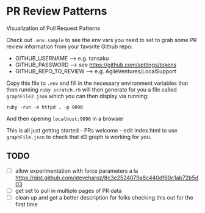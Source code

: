 # PR Review Patterns
Visualization of Pull Request Patterns

Check out `.env.sample` to see the env vars you need to set to grab some PR review information from your favorite Github repo:

* GITHUB_USERNAME --> e.g. tansaku
* GITHUB_PASSWORD --> see https://github.com/settings/tokens
* GITHUB_REPO_TO_REVIEW --> e.g. AgileVentures/LocalSupport

Copy this file to `.env` and fill in the necessary environment variables that then running `ruby scratch.rb` will then generate for you a file called `graphFile2.json` which you can then display via running:

```
ruby -run -e httpd . -p 9090
```

And then opening `localhost:9090` in a browser

This is all just getting started - PRs welcome - edit index.html to use `graphFile.json` to check that d3 graph is working for you.

## TODO

* [ ] allow experimentation with force parameters a la https://gist.github.com/steveharoz/8c3e2524079a8c440df60c1ab72b5d03
* [ ] get set to pull in multiple pages of PR data
* [ ] clean up and get a better description for folks checking this out for the first time
